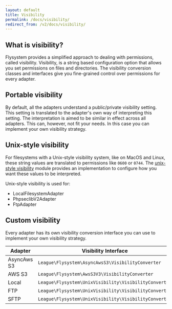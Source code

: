 ```yaml
---
layout: default
title: Visibility
permalink: /docs/visibility/
redirect_from: /v2/docs/visibility/
---
```


## What is visibility?

Flysystem provides a simplified approach to dealing with permissions, called visibility.
Visibility, is a string based configuration option that allows you set permissions on
files and directories. The visibility conversion classes and interfaces give you
fine-grained control over permissions for every adapter.

## Portable visibility

By default, all the adapters understand a public/private visibility setting. This
setting is translated to the adapter's own way of interpreting this setting. The 
interpretation is aimed to be similar in effect across all adapters. This can,
however, not fit your needs. In this case you can implement your own visibility
strategy.

## Unix-style visibility

For filesystems with a Unix-style visibility system, like on MacOS and Linux, these string
values are translated to permissions like `0600` or `0744`. The
[unix-style visibility](/docs/usage/unix-visibility/) module provides an implementation
to configure how you want these values to be interpreted.

Unix-style visibility is used for:

- LocalFilesystemAdapter
- PhpseclibV2Adapter
- FtpAdapter 

## Custom visibility

Every adapter has its own visibility conversion interface you can use to implement
your own visibility strategy.

Adapter | Visibility Interface
--- | ---
AsyncAws S3 | `League\Flysystem\AsyncAwsS3\VisibilityConverter`
AWS S3 | `League\Flysystem\AwsS3V3\VisibilityConverter`
Local | `League\Flysystem\UnixVisibility\VisibilityConverter`
FTP | `League\Flysystem\UnixVisibility\VisibilityConverter` 
SFTP | `League\Flysystem\UnixVisibility\VisibilityConverter` 
